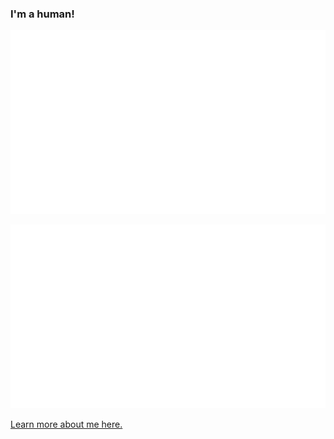 ### I'm a human!
![](https://github.com/cwray-tech/stats/blob/master/generated/overview.svg)

![](https://github.com/cwray-tech/stats/blob/master/generated/languages.svg)

[Learn more about me here.](https://chriswray.dev)


